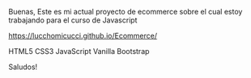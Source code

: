 Buenas,
Este es mi actual proyecto de ecommerce sobre el cual estoy trabajando para el curso de Javascript

https://lucchomicucci.github.io/Ecommerce/

HTML5
CSS3
JavaScript Vanilla
Bootstrap

Saludos!
